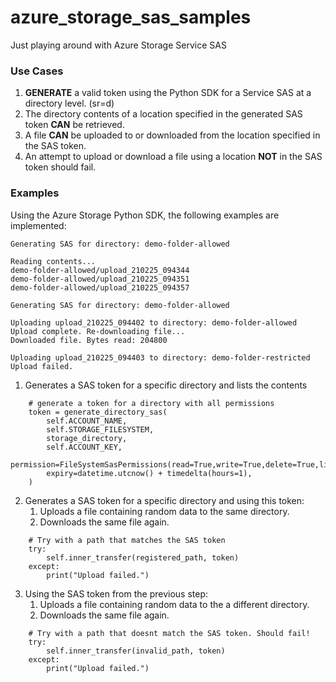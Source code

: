 # azure_storage_sas_samples
Just playing around with Azure Storage Service SAS

### Use Cases ###
    
1. **GENERATE** a valid token using the Python SDK for a Service SAS at a directory level. (sr=d)
2. The directory contents of a location specified in the generated SAS token **CAN** be retrieved.
3. A file **CAN** be uploaded to or downloaded from the location specified in the SAS token.
4. An attempt to upload or download a file using a location **NOT** in the SAS token should fail. 

### Examples ###

Using the Azure Storage Python SDK, the following examples are implemented:

```
Generating SAS for directory: demo-folder-allowed

Reading contents...
demo-folder-allowed/upload_210225_094344
demo-folder-allowed/upload_210225_094351
demo-folder-allowed/upload_210225_094357

Generating SAS for directory: demo-folder-allowed

Uploading upload_210225_094402 to directory: demo-folder-allowed
Upload complete. Re-downloading file...
Downloaded file. Bytes read: 204800

Uploading upload_210225_094403 to directory: demo-folder-restricted
Upload failed.
```

1. Generates a SAS token for a specific directory and lists the contents

```
    # generate a token for a directory with all permissions
    token = generate_directory_sas(
        self.ACCOUNT_NAME,
        self.STORAGE_FILESYSTEM,
        storage_directory,
        self.ACCOUNT_KEY,
        permission=FileSystemSasPermissions(read=True,write=True,delete=True,list=True),
        expiry=datetime.utcnow() + timedelta(hours=1),
    )
```

2. Generates a SAS token for a specific directory and using this token:
    1. Uploads a file containing random data to the same directory.
    2. Downloads the same file again.

```
    # Try with a path that matches the SAS token
    try:
        self.inner_transfer(registered_path, token)
    except:
        print("Upload failed.")
```

3. Using the SAS token from the previous step:
    1. Uploads a file containing random data to the a different directory.  
    2. Downloads the same file again.
    
```    
    # Try with a path that doesnt match the SAS token. Should fail!
    try:
        self.inner_transfer(invalid_path, token)
    except:
        print("Upload failed.")   
```
